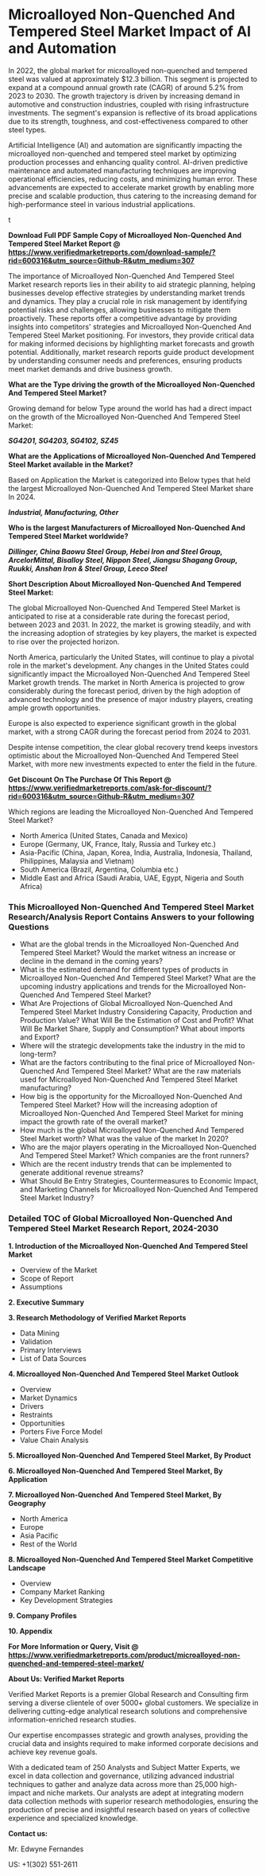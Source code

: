 <meta name="title" content="Global  Microalloyed Non-Quenched And Tempered Steel Market Impact of AI and Automation"><meta name="description" content="  In 2022, the global market for microalloyed non-quenched and tempered steel was valued at approximately $12.3 billion. This segment is projected to expand at a compo"><meta name="title" content=" Microalloyed Non-Quenched And Tempered Steel Market Size, Share, Scope, Trends, Growth, Opportunities, Analysis, Forecast"> <h1>Microalloyed Non-Quenched And Tempered Steel Market Impact of AI and Automation</h1> <p>In 2022, the global market for microalloyed non-quenched and tempered steel was valued at approximately $12.3 billion. This segment is projected to expand at a compound annual growth rate (CAGR) of around 5.2% from 2023 to 2030. The growth trajectory is driven by increasing demand in automotive and construction industries, coupled with rising infrastructure investments. The segment's expansion is reflective of its broad applications due to its strength, toughness, and cost-effectiveness compared to other steel types.</p> <p>Artificial Intelligence (AI) and automation are significantly impacting the microalloyed non-quenched and tempered steel market by optimizing production processes and enhancing quality control. AI-driven predictive maintenance and automated manufacturing techniques are improving operational efficiencies, reducing costs, and minimizing human error. These advancements are expected to accelerate market growth by enabling more precise and scalable production, thus catering to the increasing demand for high-performance steel in various industrial applications.</p> t</p><p id="" class=""><strong>Download Full PDF Sample Copy of Microalloyed Non-Quenched And Tempered Steel Market Report @ <a href="https://www.verifiedmarketreports.com/download-sample/?rid=600316&utm_source=Github-R&utm_medium=307" target="_blank">https://www.verifiedmarketreports.com/download-sample/?rid=600316&utm_source=Github-R&utm_medium=307</a></strong></p><p>The importance of&nbsp;Microalloyed Non-Quenched And Tempered Steel Market research reports lies in their ability to aid strategic planning, helping businesses develop effective strategies by understanding market trends and dynamics. They play a crucial role in risk management by identifying potential risks and challenges, allowing businesses to mitigate them proactively. These reports offer a competitive advantage by providing insights into competitors' strategies and Microalloyed Non-Quenched And Tempered Steel Market positioning. For investors, they provide critical data for making informed decisions by highlighting market forecasts and growth potential. Additionally, market research reports guide product development by understanding consumer needs and preferences, ensuring products meet market demands and drive business growth.</p><p><strong>What are the&nbsp;Type driving the growth of the Microalloyed Non-Quenched And Tempered Steel Market?</strong></p><p id="" class="">Growing demand for below Type around the world has had a direct impact on the growth of the Microalloyed Non-Quenched And Tempered Steel Market:</p><em><strong>SG4201, SG4203, SG4102, SZ45</strong></em></p><strong>What are the&nbsp;Applications&nbsp;of Microalloyed Non-Quenched And Tempered Steel Market available in the Market?</strong></p><p id="" class="">Based on Application the Market is categorized into Below types that held the largest Microalloyed Non-Quenched And Tempered Steel Market share In 2024.</p><em><strong>Industrial, Manufacturing, Other</strong></em></p><strong>Who is the largest Manufacturers of Microalloyed Non-Quenched And Tempered Steel Market worldwide?</strong></p><p><em><strong>Dillinger, China Baowu Steel Group, Hebei Iron and Steel Group, ArcelorMittal, Bisalloy Steel, Nippon Steel, Jiangsu Shagang Group, Ruukki, Anshan Iron & Steel Group, Leeco Steel</strong></em></p><p id="" class=""><strong>Short Description About Microalloyed Non-Quenched And Tempered Steel Market:</strong></p><p>The global Microalloyed Non-Quenched And Tempered Steel Market is anticipated to rise at a considerable rate during the forecast period, between 2023 and 2031. In 2022, the market is growing steadily, and with the increasing adoption of strategies by key players, the market is expected to rise over the projected horizon.</p><p>North America, particularly the United States, will continue to play a pivotal role in the market's development. Any changes in the United States could significantly impact the Microalloyed Non-Quenched And Tempered Steel Market growth trends. The market in North America is projected to grow considerably during the forecast period, driven by the high adoption of advanced technology and the presence of major industry players, creating ample growth opportunities.</p><p>Europe is also expected to experience significant growth in the global market, with a strong CAGR during the forecast period from 2024 to 2031.</p><p>Despite intense competition, the clear global recovery trend keeps investors optimistic about the Microalloyed Non-Quenched And Tempered Steel Market, with more new investments expected to enter the field in the future.</p><p id="" class=""><strong>Get Discount On The Purchase Of This Report @ <a href="https://www.verifiedmarketreports.com/ask-for-discount/?rid=600316&utm_source=Github-R&utm_medium=307" target="_blank">https://www.verifiedmarketreports.com/ask-for-discount/?rid=600316&utm_source=Github-R&utm_medium=307</a></strong></p>Which regions are leading the Microalloyed Non-Quenched And Tempered Steel Market?</p><ul><li>North America (United States, Canada and Mexico)</li><li>Europe (Germany, UK, France, Italy, Russia and Turkey etc.)</li><li>Asia-Pacific (China, Japan, Korea, India, Australia, Indonesia, Thailand, Philippines, Malaysia and Vietnam)</li><li>South America (Brazil, Argentina, Columbia etc.)</li><li>Middle East and Africa (Saudi Arabia, UAE, Egypt, Nigeria and South Africa)</li></ul><h3 id="" class="">This Microalloyed Non-Quenched And Tempered Steel Market Research/Analysis Report Contains Answers to your following Questions</h3><ul><li>What are the global trends in the Microalloyed Non-Quenched And Tempered Steel Market? Would the market witness an increase or decline in the demand in the coming years?</li><li>What is the estimated demand for different types of products in Microalloyed Non-Quenched And Tempered Steel Market? What are the upcoming industry applications and trends for the Microalloyed Non-Quenched And Tempered Steel Market?</li><li>What Are Projections of Global Microalloyed Non-Quenched And Tempered Steel Market Industry Considering Capacity, Production and Production Value? What Will Be the Estimation of Cost and Profit? What Will Be Market Share, Supply and Consumption? What about imports and Export?</li><li>Where will the strategic developments take the industry in the mid to long-term?</li><li>What are the factors contributing to the final price of Microalloyed Non-Quenched And Tempered Steel Market? What are the raw materials used for Microalloyed Non-Quenched And Tempered Steel Market manufacturing?</li><li>How big is the opportunity for the Microalloyed Non-Quenched And Tempered Steel Market? How will the increasing adoption of Microalloyed Non-Quenched And Tempered Steel Market for mining impact the growth rate of the overall market?</li><li>How much is the global Microalloyed Non-Quenched And Tempered Steel Market worth? What was the value of the market In 2020?</li><li>Who are the major players operating in the Microalloyed Non-Quenched And Tempered Steel Market? Which companies are the front runners?</li><li>Which are the recent industry trends that can be implemented to generate additional revenue streams?</li><li>What Should Be Entry Strategies, Countermeasures to Economic Impact, and Marketing Channels for Microalloyed Non-Quenched And Tempered Steel Market Industry?</li></ul><h3 id="" class="">Detailed TOC of Global Microalloyed Non-Quenched And Tempered Steel Market Research Report, 2024-2030</h3><p id="" class=""><strong>1. Introduction of the Microalloyed Non-Quenched And Tempered Steel Market</strong></p><ul><li>Overview of the Market</li><li>Scope of Report</li><li>Assumptions</li></ul><p id="" class=""><strong>2. Executive Summary</strong></p><p id="" class=""><strong>3. Research Methodology of Verified Market Reports</strong></p><ul><li>Data Mining</li><li>Validation</li><li>Primary Interviews</li><li>List of Data Sources</li></ul><p id="" class=""><strong>4. Microalloyed Non-Quenched And Tempered Steel Market Outlook</strong></p><ul><li>Overview</li><li>Market Dynamics</li><li>Drivers</li><li>Restraints</li><li>Opportunities</li><li>Porters Five Force Model</li><li>Value Chain Analysis</li></ul><p id="" class=""><strong>5. Microalloyed Non-Quenched And Tempered Steel Market, By Product</strong></p><p id="" class=""><strong>6. Microalloyed Non-Quenched And Tempered Steel Market, By Application</strong></p><p id="" class=""><strong>7. Microalloyed Non-Quenched And Tempered Steel Market, By Geography</strong></p><ul><li>North America</li><li>Europe</li><li>Asia Pacific</li><li>Rest of the World</li></ul><p id="" class=""><strong>8. Microalloyed Non-Quenched And Tempered Steel Market Competitive Landscape</strong></p><ul><li>Overview</li><li>Company Market Ranking</li><li>Key Development Strategies</li></ul><p id="" class=""><strong>9. Company Profiles</strong></p><p id="" class=""><strong>10. Appendix</strong></p><p id="" class=""><strong>For More Information or Query, Visit @ <a href="https://www.verifiedmarketreports.com/product/microalloyed-non-quenched-and-tempered-steel-market/" target="_blank">https://www.verifiedmarketreports.com/product/microalloyed-non-quenched-and-tempered-steel-market/</a></strong></p><p id="" class=""><strong>About Us: Verified Market Reports</strong></p><p id="" class="">Verified Market Reports is a premier Global Research and Consulting firm serving a diverse clientele of over 5000+ global customers. We specialize in delivering cutting-edge analytical research solutions and comprehensive information-enriched research studies.</p><p id="" class="">Our expertise encompasses strategic and growth analyses, providing the crucial data and insights required to make informed corporate decisions and achieve key revenue goals.</p><p id="" class="">With a dedicated team of 250 Analysts and Subject Matter Experts, we excel in data collection and governance, utilizing advanced industrial techniques to gather and analyze data across more than 25,000 high-impact and niche markets. Our analysts are adept at integrating modern data collection methods with superior research methodologies, ensuring the production of precise and insightful research based on years of collective experience and specialized knowledge.</p><p id="" class=""><strong>Contact us:</strong></p><p id="" class="">Mr. Edwyne Fernandes</p><p id="" class="">US: +1(302) 551-2611</p>